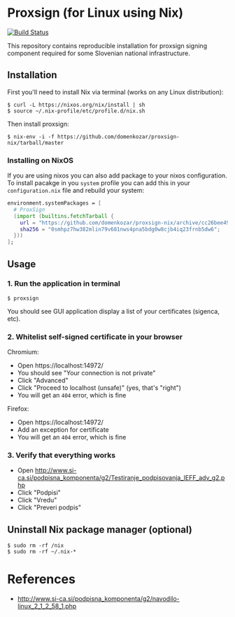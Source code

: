 # Proxsign (for Linux using Nix)

[![Build Status](https://travis-ci.org/domenkozar/proxsign-nix.svg?branch=master)](https://travis-ci.org/domenkozar/proxsign-nix)

This repository contains reproducible installation for proxsign signing component
required for some Slovenian national infrastructure.

## Installation


First you'll need to install Nix via terminal (works on any Linux distribution):

    $ curl -L https://nixos.org/nix/install | sh
    $ source ~/.nix-profile/etc/profile.d/nix.sh

Then install proxsign:

    $ nix-env -i -f https://github.com/domenkozar/proxsign-nix/tarball/master
    
### Installing on NixOS

If you are using nixos you can also add package to your nixos configuration.
To install pacakge in you `system` profile you can add this in
your `configuration.nix` file and rebuild your system:

```nix
environment.systemPackages = [
  # ProxSign
  (import (builtins.fetchTarball {
    url = "https://github.com/domenkozar/proxsign-nix/archive/cc26bee496facdb61c2cbb2bcfef55e167d4a85b.tar.gz";
    sha256 = "0smhpz7hw382mlin79v681nws4pna5bdg0w8cjb4iq23frnb5dw6";
  }))
];
```

## Usage

### 1. Run the application in terminal

    $ proxsign

You should see GUI application display a list of your certificates (sigenca, etc).

### 2. Whitelist self-signed certificate in your browser

Chromium:

- Open https://localhost:14972/
- You should see "Your connection is not private"
- Click "Advanced"
- Click "Proceed to localhost (unsafe)" (yes, that's "right")
- You will get an `404` error, which is fine

Firefox:
- Open https://localhost:14972/
- Add an exception for certificate
- You will get an `404` error, which is fine

### 3. Verify that everything works

- Open http://www.si-ca.si/podpisna_komponenta/g2/Testiranje_podpisovanja_IEFF_adv_g2.php
- Click "Podpisi"
- Click "Vredu"
- Click "Preveri podpis"


## Uninstall Nix package manager (optional)

    $ sudo rm -rf /nix
    $ sudo rm -rf ~/.nix-*

# References

- http://www.si-ca.si/podpisna_komponenta/g2/navodilo-linux_2_1_2_58_1.php
